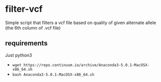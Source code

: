# filter-vcf
Simple script that filters a vcf file based on quality of given alternate allele (the 6th column of .vcf file)

## requirements
Just python3
* `wget https://repo.continuum.io/archive/Anaconda3-5.0.1-MacOSX-x86_64.sh`
* `bash Anaconda3-5.0.1-MacOSX-x86_64.sh`
